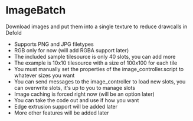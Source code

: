 # ImageBatch
Download images and put them into a single texture to reduce drawcalls in Defold

- Supports PNG and JPG filetypes
- RGB only for now (will add RGBA support later)
- The included sample tilesource is only 40 slots, you can add more
- The example is 10x10 tilesource with a size of 100x100 for each tile
- You must manually set the properties of the image_controller.script to whatever sizes you want
- You can send messages to the image_controller to load new slots, you can overwrite slots, it's up to you to manage slots
- Image caching is forced right now (will be an option later)
- You can take the code out and use if how you want
- Edge extrusion support will be added later
- More other features will be added later